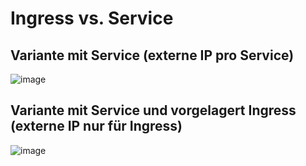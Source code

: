 # Ingress vs. Service 

## Variante mit Service (externe IP pro Service)

![image](https://github.com/jmetzger/workshop-kubernetes-microk8s/assets/1933318/dcbb5eeb-fc60-4cc4-95b2-a77706450016)


## Variante mit Service und vorgelagert Ingress (externe IP nur für Ingress)

![image](https://github.com/jmetzger/workshop-kubernetes-microk8s/assets/1933318/eed0d003-6856-43a2-9682-6a0aa4d59d4d)
